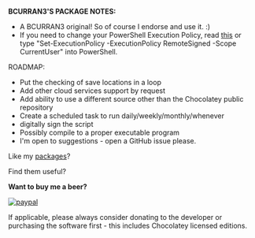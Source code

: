 **BCURRAN3'S PACKAGE NOTES:**

* A BCURRAN3 original! So of course I endorse and use it. :)
* If you need to change your PowerShell Execution Policy, read [this](https://docs.microsoft.com/en-us/powershell/module/Microsoft.PowerShell.Core/about_Execution_Policies?view=powershell-5.1) or type "Set-ExecutionPolicy -ExecutionPolicy RemoteSigned -Scope CurrentUser" into PowerShell.



ROADMAP:
* Put the checking of save locations in a loop
* Add other cloud services support by request
* Add ability to use a different source other than the Chocolatey public repository
* Create a scheduled task to run daily/weekly/monthly/whenever
* digitally sign the script
* Possibly compile to a proper executable program
* I'm open to suggestions - open a GitHub issue please.

Like my [packages](https://chocolatey.org/profiles/bcurran3)? 

Find them useful?

**Want to buy me a beer?**

[![paypal](https://www.paypalobjects.com/en_US/i/btn/btn_donateCC_LG.gif)](https://www.paypal.com/cgi-bin/webscr?cmd=_s-xclick&hosted_button_id=4ECL3UCG5CGB6)

If applicable, please always consider donating to the developer or purchasing the software first - this includes Chocolatey licensed editions. 

